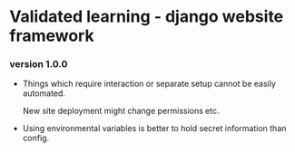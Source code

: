 # Validated learning - django website framework

### version 1.0.0

- Things which require interaction or separate setup cannot be easily automated.

   New site deployment might change permissions etc.

- Using environmental variables is better to hold secret information than config.
